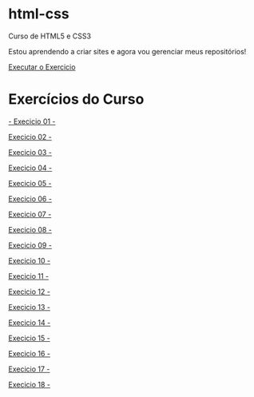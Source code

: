 # html-css
 Curso de HTML5 e CSS3

Estou aprendendo a criar sites e agora vou gerenciar meus repositórios!

<a href="https://gabrielbaiadias.github.io/html-css/">Executar o Exercicio</a>

<h1>Exercícios do Curso</h1>
<a href="https://gabrielbaiadias.github.io/html-css/Exercicios/ex-001/"><p>- Execicio 01 -</p></a>
<a href="https://gabrielbaiadias.github.io/html-css/Exercicios/ex002/"><p> Execicio 02 -</p></a>
<a href="https://gabrielbaiadias.github.io/html-css/Exercicios/ex003/"><p> Execicio 03 -</p></a>
<a href="https://gabrielbaiadias.github.io/html-css/Exercicios/ex004/"><p> Execicio 04 -</p></a>
<a href="https://gabrielbaiadias.github.io/html-css/Exercicios/ex005/"><p> Execicio 05 -</p></a>
<a href="https://gabrielbaiadias.github.io/html-css/Exercicios/ex006/"><p> Execicio 06 -</p></a>
<a href="https://gabrielbaiadias.github.io/html-css/Exercicios/ex007/"><p> Execicio 07 -</p></a>
<a href="https://gabrielbaiadias.github.io/html-css/Exercicios/ex008/"><p> Execicio 08 -</p></a>
<a href="https://gabrielbaiadias.github.io/html-css/Exercicios/ex009/"><p> Execicio 09 -</p></a>
<a href="https://gabrielbaiadias.github.io/html-css/Exercicios/ex010/"><p> Execicio 10 -</p></a>
<a href="https://gabrielbaiadias.github.io/html-css/Exercicios/ex011/"><p> Execicio 11 -</p></a>
<a href="https://gabrielbaiadias.github.io/html-css/Exercicios/ex012/"><p> Execicio 12 -</p></a>
<a href="https://gabrielbaiadias.github.io/html-css/Exercicios/ex013/"><p> Execicio 13 -</p></a>
<a href="https://gabrielbaiadias.github.io/html-css/Exercicios/ex014/"><p> Execicio 14 -</p></a>
<a href="https://gabrielbaiadias.github.io/html-css/Exercicios/ex015/"><p> Execicio 15 -</p></a>
<a href="https://gabrielbaiadias.github.io/html-css/Exercicios/ex016/"><p> Execicio 16 -</p></a>
<a href="https://gabrielbaiadias.github.io/html-css/Exercicios/ex017/"><p> Execicio 17 -</p></a>
<a href="https://gabrielbaiadias.github.io/html-css/Exercicios/ex018/"><p> Execicio 18 -</p></a>